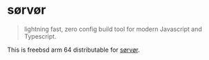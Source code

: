 # sørvør

> lightning fast, zero config build tool for modern Javascript and Typescript.

This is freebsd arm 64 distributable for [sørvør](https://github.com/osdevisnot/sorvor).
